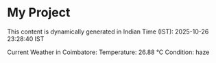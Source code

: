 # My Project

This content is dynamically generated in Indian Time (IST): 2025-10-26 23:28:40 IST


Current Weather in Coimbatore:
Temperature: 26.88 °C
Condition: haze

